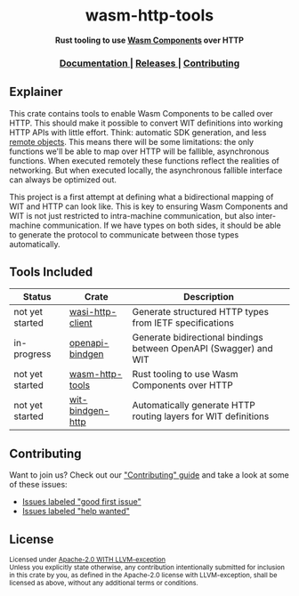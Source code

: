 <h1 align="center">wasm-http-tools</h1>
<div align="center">
  <strong>
    Rust tooling to use <a href="https://github.com/webassembly/component-model">Wasm Components</a> over HTTP
  </strong>
</div>

<div align="center">
  <h3>
    <a href="https://yoshuawuyts.github.io/wasm-http-tools">
      Documentation
    </a>
    <span> | </span>
    <a href="https://github.com/yoshuawuyts/wasm-http-tools/releases">
      Releases
    </a>
    <span> | </span>
    <a href="https://github.com/yoshuawuyts/wasm-http-tools/blob/master.github/CONTRIBUTING.md">
      Contributing
    </a>
  </h3>
</div>

## Explainer

This crate contains tools to enable Wasm Components to be called over HTTP. This
should make it possible to convert WIT definitions into working HTTP APIs with
little effort. Think: automatic SDK generation, and less [remote
objects](https://en.wikipedia.org/wiki/Distributed_object). This means there
will be some limitations: the only functions we'll be able to map over HTTP will
be fallible, asynchronous functions. When executed remotely these functions 
reflect the realities of networking. But when executed locally, the asynchronous
fallible interface can always be optimized out.

This project is a first attempt at defining what a bidirectional mapping of WIT
and HTTP can look like. This is key to ensuring Wasm Components and WIT is not
just restricted to intra-machine communication, but also inter-machine
communication. If we have types on both sides, it should be able to generate the
protocol to communicate between those types automatically.

## Tools Included

| Status          | Crate                                          | Description                                                       |
| --------------- | ---------------------------------------------- | ----------------------------------------------------------------- |
| not yet started | [wasi-http-client](./crates/wasi-http-client/)         | Generate structured HTTP types from IETF specifications           |
| in-progress     | [openapi-bindgen](./crates/openapi-bindgen/)   | Generate bidirectional bindings between OpenAPI (Swagger) and WIT |
| not yet started | [wasm-http-tools](./crates/wasm-http-tools/)   | Rust tooling to use Wasm Components over HTTP                     |
| not yet started | [wit-bindgen-http](./crates/wit-bindgen-http/) | Automatically generate HTTP routing layers for WIT definitions    |

## Contributing
Want to join us? Check out our ["Contributing" guide][contributing] and take a
look at some of these issues:

- [Issues labeled "good first issue"][good-first-issue]
- [Issues labeled "help wanted"][help-wanted]

[contributing]: https://github.com/yoshuawuyts/wasm-http-tools/blob/master.github/CONTRIBUTING.md
[good-first-issue]: https://github.com/yoshuawuyts/wasm-http-tools/labels/good%20first%20issue
[help-wanted]: https://github.com/yoshuawuyts/wasm-http-tools/labels/help%20wanted

## License

<sup>
Licensed under <a href="LICENSE">Apache-2.0 WITH LLVM-exception</a> 
</sup>

<br/>

<sub>
Unless you explicitly state otherwise, any contribution intentionally submitted
for inclusion in this crate by you, as defined in the Apache-2.0 license with LLVM-exception,
shall be licensed as above, without any additional terms or conditions.
</sub>
